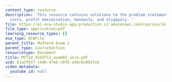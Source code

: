 ```yaml
---
content_type: resource
description: 'This resource contains solutions to the problem statements related to
  costs, profit maximization, monopoly, and oligopoly. '
file: https://ol-ocw-studio-app-production.s3.amazonaws.com/courses/14-01sc-principles-of-microeconomics-fall-2011/81a3f61fc64b47ebc0fbe50c0c0b5fcb_MIT14_01SCF11_exam02_soln.pdf
file_type: application/pdf
learning_resource_types: []
ocw_type: OCWFile
parent_title: Midterm Exam 2
parent_type: CourseSection
resourcetype: Document
title: MIT14_01SCF11_exam02_soln.pdf
uid: 81a3f61f-c64b-47eb-c0fb-e50c0c0b5fcb
video_metadata:
  youtube_id: null
---
```

